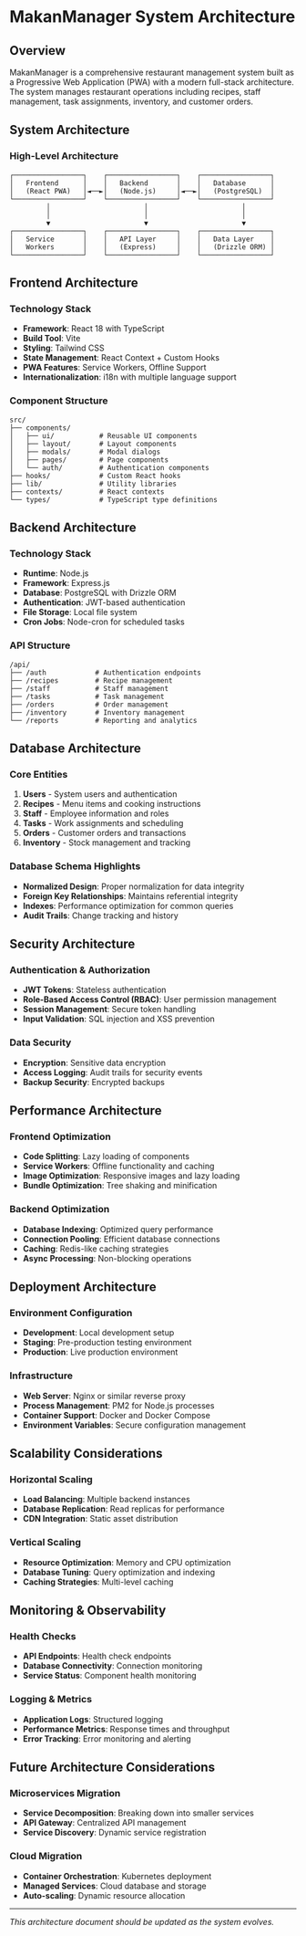 # MakanManager System Architecture

## Overview

MakanManager is a comprehensive restaurant management system built as a Progressive Web Application (PWA) with a modern full-stack architecture. The system manages restaurant operations including recipes, staff management, task assignments, inventory, and customer orders.

## System Architecture

### High-Level Architecture

```
┌─────────────────┐    ┌─────────────────┐    ┌─────────────────┐
│   Frontend      │    │   Backend       │    │   Database      │
│   (React PWA)   │◄──►│   (Node.js)     │◄──►│   (PostgreSQL)  │
└─────────────────┘    └─────────────────┘    └─────────────────┘
         │                       │                       │
         │                       │                       │
         ▼                       ▼                       ▼
┌─────────────────┐    ┌─────────────────┐    ┌─────────────────┐
│   Service       │    │   API Layer     │    │   Data Layer    │
│   Workers       │    │   (Express)     │    │   (Drizzle ORM) │
└─────────────────┘    └─────────────────┘    └─────────────────┘
```

## Frontend Architecture

### Technology Stack
- **Framework**: React 18 with TypeScript
- **Build Tool**: Vite
- **Styling**: Tailwind CSS
- **State Management**: React Context + Custom Hooks
- **PWA Features**: Service Workers, Offline Support
- **Internationalization**: i18n with multiple language support

### Component Structure
```
src/
├── components/
│   ├── ui/           # Reusable UI components
│   ├── layout/       # Layout components
│   ├── modals/       # Modal dialogs
│   ├── pages/        # Page components
│   └── auth/         # Authentication components
├── hooks/            # Custom React hooks
├── lib/              # Utility libraries
├── contexts/         # React contexts
└── types/            # TypeScript type definitions
```

## Backend Architecture

### Technology Stack
- **Runtime**: Node.js
- **Framework**: Express.js
- **Database**: PostgreSQL with Drizzle ORM
- **Authentication**: JWT-based authentication
- **File Storage**: Local file system
- **Cron Jobs**: Node-cron for scheduled tasks

### API Structure
```
/api/
├── /auth            # Authentication endpoints
├── /recipes         # Recipe management
├── /staff           # Staff management
├── /tasks           # Task management
├── /orders          # Order management
├── /inventory       # Inventory management
└── /reports         # Reporting and analytics
```

## Database Architecture

### Core Entities
1. **Users** - System users and authentication
2. **Recipes** - Menu items and cooking instructions
3. **Staff** - Employee information and roles
4. **Tasks** - Work assignments and scheduling
5. **Orders** - Customer orders and transactions
6. **Inventory** - Stock management and tracking

### Database Schema Highlights
- **Normalized Design**: Proper normalization for data integrity
- **Foreign Key Relationships**: Maintains referential integrity
- **Indexes**: Performance optimization for common queries
- **Audit Trails**: Change tracking and history

## Security Architecture

### Authentication & Authorization
- **JWT Tokens**: Stateless authentication
- **Role-Based Access Control (RBAC)**: User permission management
- **Session Management**: Secure token handling
- **Input Validation**: SQL injection and XSS prevention

### Data Security
- **Encryption**: Sensitive data encryption
- **Access Logging**: Audit trails for security events
- **Backup Security**: Encrypted backups

## Performance Architecture

### Frontend Optimization
- **Code Splitting**: Lazy loading of components
- **Service Workers**: Offline functionality and caching
- **Image Optimization**: Responsive images and lazy loading
- **Bundle Optimization**: Tree shaking and minification

### Backend Optimization
- **Database Indexing**: Optimized query performance
- **Connection Pooling**: Efficient database connections
- **Caching**: Redis-like caching strategies
- **Async Processing**: Non-blocking operations

## Deployment Architecture

### Environment Configuration
- **Development**: Local development setup
- **Staging**: Pre-production testing environment
- **Production**: Live production environment

### Infrastructure
- **Web Server**: Nginx or similar reverse proxy
- **Process Management**: PM2 for Node.js processes
- **Container Support**: Docker and Docker Compose
- **Environment Variables**: Secure configuration management

## Scalability Considerations

### Horizontal Scaling
- **Load Balancing**: Multiple backend instances
- **Database Replication**: Read replicas for performance
- **CDN Integration**: Static asset distribution

### Vertical Scaling
- **Resource Optimization**: Memory and CPU optimization
- **Database Tuning**: Query optimization and indexing
- **Caching Strategies**: Multi-level caching

## Monitoring & Observability

### Health Checks
- **API Endpoints**: Health check endpoints
- **Database Connectivity**: Connection monitoring
- **Service Status**: Component health monitoring

### Logging & Metrics
- **Application Logs**: Structured logging
- **Performance Metrics**: Response times and throughput
- **Error Tracking**: Error monitoring and alerting

## Future Architecture Considerations

### Microservices Migration
- **Service Decomposition**: Breaking down into smaller services
- **API Gateway**: Centralized API management
- **Service Discovery**: Dynamic service registration

### Cloud Migration
- **Container Orchestration**: Kubernetes deployment
- **Managed Services**: Cloud database and storage
- **Auto-scaling**: Dynamic resource allocation

---

*This architecture document should be updated as the system evolves.*
